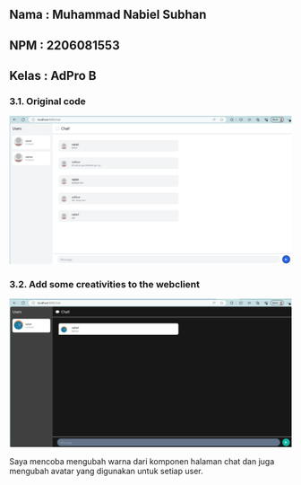 ## Nama   : Muhammad Nabiel Subhan
## NPM    : 2206081553
## Kelas  : AdPro B

###   3.1. Original code

<p align="center">
  <img src="images\test-awal.png" />
</p>

###   3.2. Add some creativities to the webclient

<p align="center">
  <img src="images\creative.png" />
</p>

Saya mencoba mengubah warna dari komponen halaman chat dan juga mengubah avatar yang digunakan untuk setiap user.